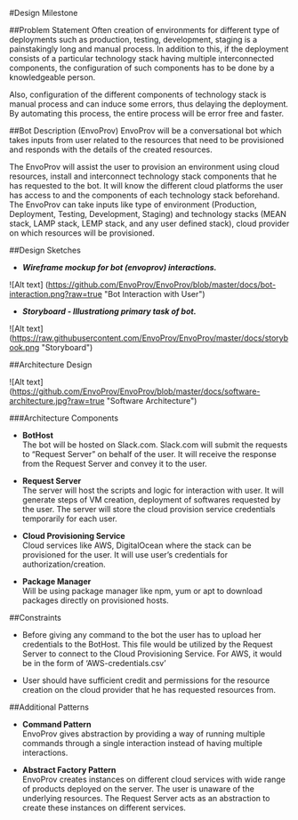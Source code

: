 #Design Milestone

##Problem Statement
Often creation of environments for different type of deployments such as production, testing, development, staging is a painstakingly long and manual process. In addition to this, if the deployment consists of a particular technology stack having multiple interconnected components, the configuration of such components has to be done by a knowledgeable person.

Also, configuration of the different components of technology stack is manual process and can induce some errors, thus delaying the deployment. By automating this process, the entire process will be error free and faster.

##Bot Description (EnvoProv)
EnvoProv will be a conversational bot which takes inputs from user related to the resources that need to be provisioned and responds with the details of the created resources.

The EnvoProv will assist the user to provision an environment using cloud resources, install and interconnect technology stack components that he has requested to the bot. It will know the different cloud platforms the user has access to and the components of each technology stack beforehand. The EnvoProv can take inputs like type of environment (Production, Deployment, Testing, Development, Staging) and technology stacks (MEAN stack, LAMP stack, LEMP stack, and any user defined stack), cloud provider on which resources will be provisioned.

##Design Sketches
* **_Wireframe mockup for bot (envoprov) interactions._**

![Alt text] (https://github.com/EnvoProv/EnvoProv/blob/master/docs/bot-interaction.png?raw=true "Bot Interaction with User")

* **_Storyboard - Illustrationg primary task of bot._**

![Alt text] (https://raw.githubusercontent.com/EnvoProv/EnvoProv/master/docs/storybook.png "Storyboard")

##Architecture Design

![Alt text] (https://github.com/EnvoProv/EnvoProv/blob/master/docs/software-architecture.jpg?raw=true "Software Architecture")

###Architecture Components

* **BotHost**  
The bot will be hosted on Slack.com. Slack.com will submit the requests to “Request Server” on behalf of the user. It will receive the response from the Request Server and convey it to the user.

* **Request Server**  
The server will host the scripts and logic for interaction with user. It will generate steps of VM creation, deployment of softwares requested by the user. The server will store the cloud provision service credentials temporarily for each user. 

* **Cloud Provisioning Service**  
Cloud services like AWS, DigitalOcean where the stack can be provisioned for the user. It will use user’s credentials for authorization/creation.

* **Package Manager**  
Will be using package manager like npm, yum or apt to download packages directly on provisioned hosts.

##Constraints
* Before giving any command to the bot the user has to upload her credentials to the BotHost. This file would be utilized by the Request Server to connect to the Cloud Provisioning Service. For AWS, it would be in the form of ‘AWS-credentials.csv’

* User should have sufficient credit and permissions for the resource creation on the cloud provider that he has requested resources from.

##Additional Patterns

* **Command Pattern**  
EnvoProv gives abstraction by providing a way of running multiple commands through a single interaction instead of having multiple interactions.

* **Abstract Factory Pattern**  
EnvoProv creates instances on different cloud services with wide range of products deployed on the server. The user is unaware of the underlying resources. The Request Server acts as an abstraction to create these instances on different services. 
